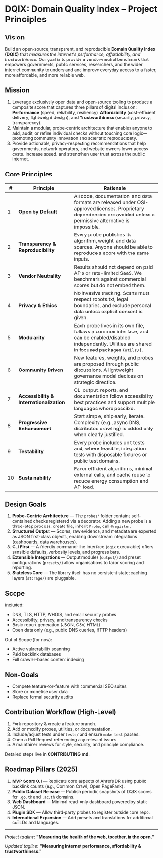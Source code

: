 # DQIX: Domain Quality Index – Project Principles

## Vision

Build an open-source, transparent, and reproducible **Domain Quality Index (DQIX)** that _measures the internet's performance, affordability, and trustworthiness_. Our goal is to provide a vendor-neutral benchmark that empowers governments, public services, researchers, and the wider internet community to understand and improve everyday access to a faster, more affordable, and more reliable web.

## Mission

1. Leverage exclusively open data and open-source tooling to produce a composite score that captures three pillars of digital inclusion: **Performance** (speed, reliability, resiliency), **Affordability** (cost-efficient delivery, lightweight design), and **Trustworthiness** (security, privacy, transparency).
2. Maintain a modular, probe-centric architecture that enables anyone to add, audit, or refine individual checks without touching core logic—promoting community innovation and scientific reproducibility.
3. Provide actionable, privacy-respecting recommendations that help governments, network operators, and website owners lower access costs, increase speed, and strengthen user trust across the public internet.

## Core Principles

| # | Principle | Rationale |
|---|-----------|-----------|
| 1 | **Open by Default** | All code, documentation, and data formats are released under OSI-approved licenses. Proprietary dependencies are avoided unless a permissive alternative is impossible. |
| 2 | **Transparency & Reproducibility** | Every probe publishes its algorithm, weight, and data sources. Anyone should be able to reproduce a score with the same inputs. |
| 3 | **Vendor Neutrality** | Results should not depend on paid APIs or rate-limited SaaS. We benchmark against commercial scores but do not embed them. |
| 4 | **Privacy & Ethics** | No invasive tracking. Scans must respect robots.txt, legal boundaries, and exclude personal data unless explicit consent is given. |
| 5 | **Modularity** | Each probe lives in its own file, follows a common interface, and can be enabled/disabled independently. Utilities are shared in focused packages (`utils/`). |
| 6 | **Community Driven** | New features, weights, and probes are proposed through public discussions. A lightweight governance model decides on strategic direction. |
| 7 | **Accessibility & Internationalization** | CLI output, reports, and documentation follow accessibility best practices and support multiple languages where possible. |
| 8 | **Progressive Enhancement** | Start simple, ship early, iterate. Complexity (e.g., async DNS, distributed crawling) is added only when clearly justified. |
| 9 | **Testability** | Every probe includes unit tests and, where feasible, integration tests with disposable fixtures or public test domains. |
| 10 | **Sustainability** | Favor efficient algorithms, minimal external calls, and cache reuse to reduce energy consumption and API load. |

## Design Goals

1. **Probe-Centric Architecture** — The `probes/` folder contains self-contained checks registered via a decorator. Adding a new probe is a three-step process: create file, inherit `Probe`, call `@register`.
2. **Structured Output** — Scores, raw evidence, and metadata are exported as JSON first-class objects, enabling downstream integrations (dashboards, data warehouses).
3. **CLI First** — A friendly command-line interface (`dqix` executable) offers sensible defaults, verbosity levels, and progress bars.
4. **Extensible Integrations** — Output modules (`output/`) and preset configurations (`presets/`) allow organisations to tailor scoring and reporting.
5. **Stateless Core** — The library itself has no persistent state; caching layers (`storage/`) are pluggable.

## Scope

Included:
- DNS, TLS, HTTP, WHOIS, and email security probes
- Accessibility, privacy, and transparency checks
- Basic report generation (JSON, CSV, HTML)
- Open data only (e.g., public DNS queries, HTTP headers)

Out of Scope (for now):
- Active vulnerability scanning
- Paid backlink databases
- Full crawler-based content indexing

## Non-Goals

- Compete feature-for-feature with commercial SEO suites
- Store or monetise user data
- Replace formal security audits

## Contribution Workflow (High-Level)

1. Fork repository & create a feature branch.
2. Add or modify probes, utilities, or documentation.
3. Include/adjust tests under `tests/` and ensure `make test` passes.
4. Open a Pull Request referencing any relevant issues.
5. A maintainer reviews for style, security, and principle compliance.

Detailed steps live in **CONTRIBUTING.md**.

## Roadmap Pillars (2025)

1. **MVP Score 0.1** — Replicate core aspects of Ahrefs DR using public backlink counts (e.g., Common Crawl, Open PageRank).
2. **Public Dataset Release** — Publish periodic snapshots of DQIX scores for `.go.th` and `.ac.th` domains.
3. **Web Dashboard** — Minimal read-only dashboard powered by static JSON.
4. **Plugin SDK** — Allow third-party probes to register outside core repo.
5. **International Expansion** — Add presets and translations for additional ccTLDs and languages.

---
_Project tagline_: **"Measuring the health of the web, together, in the open."**

_Updated tagline_: **"Measuring internet performance, affordability & trustworthiness."** 